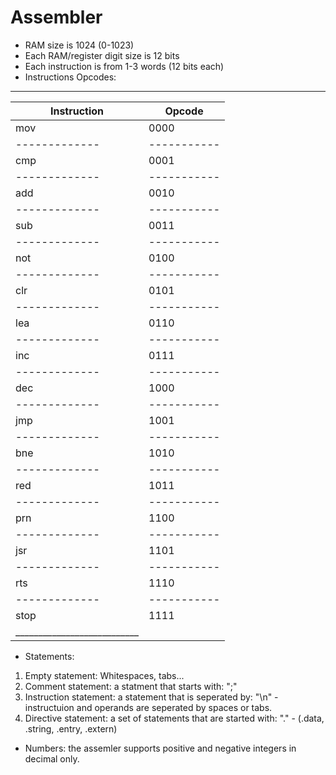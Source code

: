# Assembler
- RAM size is 1024 (0-1023)
- Each RAM/register digit size is 12 bits
- Each instruction is from 1-3 words (12 bits each)
- Instructions Opcodes:
 ___________________________
| Instruction   |   Opcode  |
| ------------  |   ------  |                        
|   mov         |     0000  |
|  -------------|-----------|
|   cmp         |     0001  |
|  -------------|-----------|
|   add         |     0010  |
|  -------------|-----------|
|   sub         |     0011  |
|  -------------|-----------|
|   not         |     0100  |
|  -------------|-----------|
|   clr         |     0101  |
|  -------------|-----------|
|   lea         |     0110  |
|  -------------|-----------|
|   inc         |     0111  |
|  -------------|-----------|
|   dec         |     1000  |
|  -------------|-----------|
|   jmp         |     1001  |
|  -------------|-----------|
|   bne         |     1010  |
|  -------------|-----------|
|   red         |     1011  |
|  -------------|-----------|
|   prn         |     1100  |
|  -------------|-----------|
|   jsr         |     1101  |
|  -------------|-----------|
|   rts         |     1110  |
|  -------------|-----------|
|   stop        |     1111  |
|___________________________|


- Statements: 
1. Empty statement: Whitespaces, tabs...
2. Comment statement: a statment that starts with: ";"
3. Instruction statement: a statement that is seperated by: "\n" - instructuion and operands are seperated by spaces or tabs.
4. Directive statement: a set of statements that are started with: "." - (.data, .string, .entry, .extern)

- Numbers: the assemler supports positive and negative integers in decimal only.


